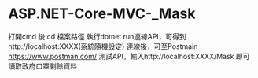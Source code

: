 ﻿# ASP.NET-Core-MVC-_Mask
打開cmd 後 cd 檔案路徑
執行dotnet run連線API，可得到http://localhost:XXXX(系統隨機設定)
連線後，可至Postmain https://www.postman.com/ 測試API，輸入http://localhost:XXXX/Mask 即可讀取政府口罩剩餘資料

